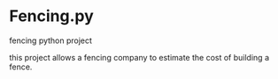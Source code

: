 # Fencing.py
fencing python project

this project allows a fencing company to 
estimate the cost of building a fence.
